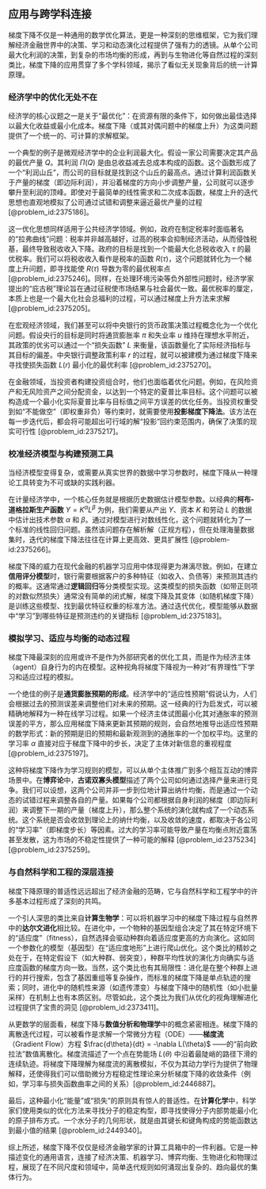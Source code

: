 ## 应用与跨学科连接

梯度下降不仅是一种通用的数学优化算法，更是一种深刻的思维框架，它为我们理解经济金融世界中的决策、学习和动态演化过程提供了强有力的透镜。从单个公司最大化利润的决策，到复杂的市场均衡的形成，再到与生物进化等自然过程的深刻类比，梯度下降的应用贯穿了多个学科领域，揭示了看似无关现象背后的统一计算原理。

### 经济学中的优化无处不在

经济学的核心议题之一是关于“最优化”：在资源有限的条件下，如何做出最佳选择以最大化收益或最小化成本。梯度下降（或其对偶问题中的梯度上升）为这类问题提供了一个统一的、可计算的求解框架。

一个典型的例子是微观经济学中的企业利润最大化。假设一家公司需要决定其产品的最优产量 $Q$。其利润 $\Pi(Q)$ 是由总收益减去总成本构成的函数。这个函数形成了一个“利润山丘”，而公司的目标就是找到这个山丘的最高点。通过计算利润函数关于产量的梯度（即边际利润），并沿着梯度的方向小步调整产量，公司就可以逐步攀升至利润的顶峰。即使对于最简单的线性需求和二次成本函数，梯度上升的迭代思想也直观地模拟了公司通过试错和调整来逼近最优产量的过程 [@problem_id:2375186]。

这一优化思想同样适用于公共经济学领域。例如，政府在制定税率时面临著名的“拉弗曲线”问题：税率并非越高越好，过高的税率会抑制经济活动，从而侵蚀税基，最终导致税收收入下降。政府的目标是找到一个能最大化总税收收入 $\tau$ 的最优税率。我们可以将税收收入看作是税率的函数 $R(\tau)$，这个问题就转化为一个梯度上升问题，即寻找能使 $R(\tau)$ 导数为零的最优税率点 [@problem_id:2375246]。同样，在处理环境污染等负外部性问题时，经济学家提出的“庇古税”理论旨在通过征税使市场结果与社会最优一致。最优税率的厘定，本质上也是一个最大化社会总福利的过程，可以通过梯度上升方法来求解 [@problem_id:2375205]。

在宏观经济领域，我们甚至可以将中央银行的货币政策决策过程概念化为一个优化问题。假设央行的目标是同时将通货膨胀率 $\pi$ 和失业率 $u$ 维持在理想水平附近，其政策的优劣可以通过一个“损失函数” $L$ 来衡量，该函数量化了实际经济指标与其目标的偏差。中央银行调整政策利率 $r$ 的过程，就可以被建模为通过梯度下降来寻找使损失函数 $L(r)$ 最小化的最优利率 [@problem_id:2375270]。

在金融领域，当投资者构建投资组合时，他们也面临着优化问题。例如，在风险资产和无风险资产之间分配资金，以达到一个特定的夏普比率目标。这个问题可以被构造成一个最小化实际夏普比率与目标值之间平方误差的优化任务。当投资权重受到如“不能做空”（即权重非负）等约束时，就需要使用**投影梯度下降法**。该方法在每一步迭代后，都会将可能超出可行域的解“投影”回约束范围内，确保了决策的现实可行性 [@problem_id:2375217]。

### 校准经济模型与构建预测工具

当经济模型变得复杂，或需要从真实世界的数据中学习参数时，梯度下降从一种理论工具转变为不可或缺的实践利器。

在计量经济学中，一个核心任务就是根据历史数据估计模型参数。以经典的**柯布-道格拉斯生产函数** $Y=K^\alpha L^\beta$ 为例，我们需要从产出 $Y$、资本 $K$ 和劳动 $L$ 的数据中估计出技术参数 $\alpha$ 和 $\beta$。通过对模型进行对数线性化，这个问题就转化为了一个标准的线性回归问题。虽然该问题存在解析解（正规方程），但在处理海量数据集时，迭代的梯度下降法往往在计算上更高效、更具扩展性 [@problem-id:2375266]。

梯度下降的威力在现代金融的机器学习应用中体现得更为淋漓尽致。例如，在建立**信用评分模型**时，银行需要根据客户的多种特征（如收入、负债等）来预测其违约的概率。这通常通过**逻辑回归**等分类模型实现。这类模型的损失函数（如带正则项的对数似然损失）通常没有简单的闭式解，梯度下降及其变体（如随机梯度下降）是训练这些模型、找到最优特征权重的标准方法。通过迭代优化，模型能够从数据中“学习”到哪些特征是预测违约的关键指标 [@problem_id:2375183]。

### 模拟学习、适应与均衡的动态过程

梯度下降最深刻的应用或许不是作为外部研究者的优化工具，而是作为经济主体（agent）自身行为的内在模型。这种视角将梯度下降视为一种对“有界理性”下学习和适应过程的模拟。

一个绝佳的例子是**通货膨胀预期的形成**。经济学中的“适应性预期”假说认为，人们会根据过去的预测误差来调整他们对未来的预期。这一经典的行为启发式，可以被精确地解释为一种在线学习过程。如果一个经济主体试图最小化其对通胀率的预测误差的平方，那么应用梯度下降来更新其预期的规则，会自然地推导出适应性预期的数学形式：新的预期是旧的预期和最新观测到的通胀率的一个加权平均。这里的学习率 $\alpha$ 直接对应于梯度下降中的步长，决定了主体对新信息的重视程度 [@problem_id:2375197]。

这种将梯度下降作为学习规则的模型，可以从单个主体推广到多个相互互动的博弈场景中。在**博弈论**中，**古诺双寡头模型**描述了两个公司如何通过选择产量来进行竞争。我们可以设想，这两个公司并非一步到位地计算出纳什均衡，而是通过一个动态的试错过程来调整各自的产量。如果每个公司都根据自身利润的梯度（即边际利润）来调整下一期的产量（梯度上升），那么整个系统的演化就构成了一个动态系统。这个系统是否会收敛到理论上的纳什均衡，以及收敛的速度，都取决于各公司的“学习率”（即梯度步长）等因素。过大的学习率可能导致产量在均衡点附近震荡甚至发散，这为市场的不稳定性提供了一种可能的解释 [@problem_id:2375234] [@problem_id:2375259]。

### 与自然科学和工程的深层连接

梯度下降原理的普适性远远超出了经济金融的范畴，它与自然科学和工程学中的许多基本过程形成了深刻的共鸣。

一个引人深思的类比来自**计算生物学**：可以将机器学习中的梯度下降过程与自然界中的**达尔文进化**相比较。在进化中，一个物种的基因型组合决定了其在特定环境下的“适应度”（fitness），自然选择会驱动种群向着适应度更高的方向演化。这如同一个参数化的模型（基因型）在“适应度地形”上进行爬山优化。这个类比的精妙之处在于，在特定假设下（如大种群、弱突变），种群平均性状的演化方向确实与适应度函数的梯度方向一致。当然，这个类比也有其局限性：进化是在整个种群上进行的并行搜索，包含了基因重组等复杂操作，而标准的梯度下降是单点轨迹的搜索；同时，进化中的随机性来源（如遗传漂变）与梯度下降中的随机性（如小批量采样）在机制上也有本质区别。尽管如此，这个类比为我们从优化的视角理解进化过程提供了宝贵的洞见 [@problem_id:2373411]。

从更数学的层面看，梯度下降与**数值分析和物理学**中的概念紧密相连。梯度下降的离散迭代过程，可以被看作是求解一个常微分方程（ODE）——**梯度流**（Gradient Flow）方程 $\frac{d\theta}{dt} = -\nabla L(\theta)$ ——的“前向欧拉法”数值离散化。梯度流描述了一个点在势能场 $L(\theta)$ 中沿着最陡峭的路径下滑的连续轨迹。将梯度下降理解为梯度流的离散模拟，不仅为其动力学行为提供了物理解释，还使得我们可以借助微分方程稳定性理论来分析梯度下降的收敛条件（例如，学习率与损失函数曲率之间的关系）[@problem_id:2446887]。

最后，这种最小化“能量”或“损失”的原则具有惊人的普适性。在**计算化学**中，科学家们使用类似的优化方法来寻找分子的稳定构型，即寻找使得分子内部势能最小化的原子排布方式。一个水分子的几何形状，就是由其键长和键角构成的势能函数达到最小值的结果 [@problem_id:2449340]。

综上所述，梯度下降不仅仅是经济金融学家的计算工具箱中的一件利器。它是一种描述变化的通用语言，连接了经济决策、机器学习、博弈均衡、生物进化和物理过程，展现了在不同尺度和领域中，简单迭代规则如何涌现出复杂的、趋向最优的集体行为。